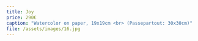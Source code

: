 ```yaml
---
title: Joy
price: 290€
caption: "Watercolor on paper, 19x19cm <br> (Passepartout: 30x30cm)"
file: /assets/images/16.jpg
---
```

